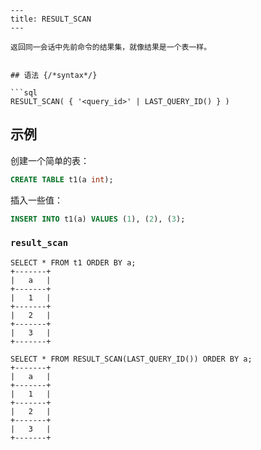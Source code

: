 ```
---
title: RESULT_SCAN
---

返回同一会话中先前命令的结果集，就像结果是一个表一样。


## 语法 {/*syntax*/}

```sql
RESULT_SCAN( { '<query_id>' | LAST_QUERY_ID() } )
```

## 示例  

创建一个简单的表：

```sql
CREATE TABLE t1(a int);
```

插入一些值：

```sql
INSERT INTO t1(a) VALUES (1), (2), (3);
```

### `result_scan`


```shell
SELECT * FROM t1 ORDER BY a;
+-------+
|   a   |
+-------+
|   1   |
+-------+
|   2   |
+-------+
|   3   |
+-------+
```


```shell
SELECT * FROM RESULT_SCAN(LAST_QUERY_ID()) ORDER BY a;
+-------+
|   a   |
+-------+
|   1   |
+-------+
|   2   |
+-------+
|   3   |
+-------+
```

```